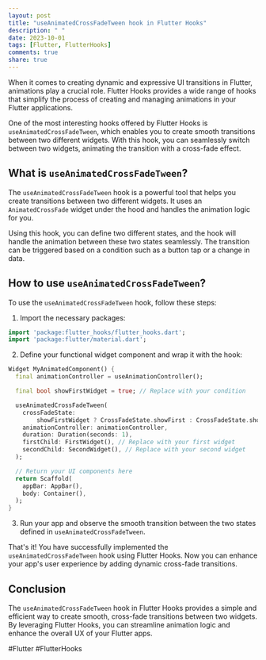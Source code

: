 ```yaml
---
layout: post
title: "useAnimatedCrossFadeTween hook in Flutter Hooks"
description: " "
date: 2023-10-01
tags: [Flutter, FlutterHooks]
comments: true
share: true
---
```


When it comes to creating dynamic and expressive UI transitions in Flutter, animations play a crucial role. Flutter Hooks provides a wide range of hooks that simplify the process of creating and managing animations in your Flutter applications.

One of the most interesting hooks offered by Flutter Hooks is `useAnimatedCrossFadeTween`, which enables you to create smooth transitions between two different widgets. With this hook, you can seamlessly switch between two widgets, animating the transition with a cross-fade effect.

## What is `useAnimatedCrossFadeTween`?

The `useAnimatedCrossFadeTween` hook is a powerful tool that helps you create transitions between two different widgets. It uses an `AnimatedCrossFade` widget under the hood and handles the animation logic for you.

Using this hook, you can define two different states, and the hook will handle the animation between these two states seamlessly. The transition can be triggered based on a condition such as a button tap or a change in data.

## How to use `useAnimatedCrossFadeTween`?

To use the `useAnimatedCrossFadeTween` hook, follow these steps:

1. Import the necessary packages:
```dart
import 'package:flutter_hooks/flutter_hooks.dart';
import 'package:flutter/material.dart';
```

2. Define your functional widget component and wrap it with the hook:
```dart
Widget MyAnimatedComponent() {
  final animationController = useAnimationController();

  final bool showFirstWidget = true; // Replace with your condition

  useAnimatedCrossFadeTween(
    crossFadeState:
        showFirstWidget ? CrossFadeState.showFirst : CrossFadeState.showSecond,
    animationController: animationController,
    duration: Duration(seconds: 1),
    firstChild: FirstWidget(), // Replace with your first widget
    secondChild: SecondWidget(), // Replace with your second widget
  );

  // Return your UI components here
  return Scaffold(
    appBar: AppBar(),
    body: Container(),
  );
}
```

3. Run your app and observe the smooth transition between the two states defined in `useAnimatedCrossFadeTween`.

That's it! You have successfully implemented the `useAnimatedCrossFadeTween` hook using Flutter Hooks. Now you can enhance your app's user experience by adding dynamic cross-fade transitions.

## Conclusion

The `useAnimatedCrossFadeTween` hook in Flutter Hooks provides a simple and efficient way to create smooth, cross-fade transitions between two widgets. By leveraging Flutter Hooks, you can streamline animation logic and enhance the overall UX of your Flutter apps.

#Flutter #FlutterHooks